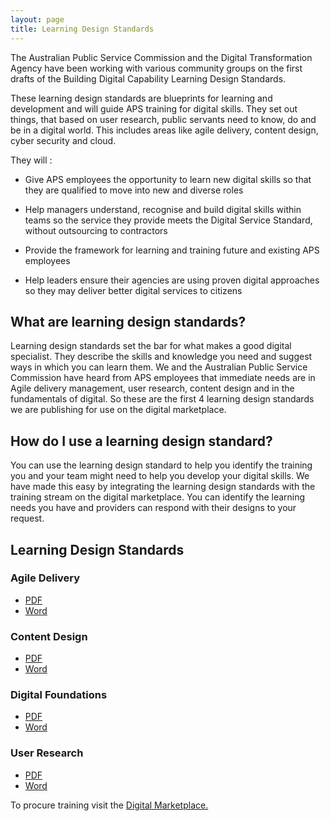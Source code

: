 ```yaml
---
layout: page
title: Learning Design Standards
---
```


The Australian Public Service Commission and the Digital Transformation Agency have been working with various community groups on the first drafts of the Building Digital Capability Learning Design Standards.

These learning design standards are blueprints for learning and development and will guide APS training for digital skills. They set out things, that based on user research, public servants need to know, do and be in a digital world. This includes areas like agile delivery, content design, cyber security and cloud.

They will :

- Give APS employees the opportunity to learn new digital skills so that they are qualified to move into new and diverse roles

- Help managers understand, recognise and build digital skills within teams so the service they provide meets the Digital Service Standard, without outsourcing to contractors

- Provide the framework for learning and training future and existing APS employees

- Help leaders ensure their agencies are using proven digital approaches so they may deliver better digital services to citizens

## What are learning design standards?

Learning design standards set the bar for what makes a good digital specialist. They describe the skills and knowledge you need and suggest ways in which you can learn them. We and the Australian Public Service Commission have heard from APS employees that immediate needs are in Agile delivery management, user research, content design and in the fundamentals of digital. So these are the first 4 learning design standards we are publishing for use on the digital marketplace.

## How do I use a learning design standard?

You can use the learning design standard to help you identify the training you and your team might need to help you develop your digital skills. We have made this easy by integrating the learning design standards with the training stream on the digital marketplace. You can identify the learning needs you have and providers can respond with their designs to your request.

## Learning Design Standards

### Agile Delivery
- [PDF](https://github.com/govau/learning-design-standards/raw/master/agile-delivery/agile-delivery-lds.pdf)
- [Word](https://github.com/govau/learning-design-standards/raw/master/agile-delivery/agile-delivery-lds.docx)

### Content Design
- [PDF](https://github.com/govau/learning-design-standards/raw/master/content-design/content-design-lds.pdf)
- [Word](https://github.com/govau/learning-design-standards/raw/master/content-design/content-design-lds.docx)

### Digital Foundations
- [PDF](https://github.com/govau/learning-design-standards/raw/master/digital-foundations/digital-foundations-lds.pdf)
- [Word](https://github.com/govau/learning-design-standards/raw/master/digital-foundations/digital-foundations-lds.docx)

### User Research
- [PDF](https://github.com/govau/learning-design-standards/raw/master/user-research/user-research-lds.pdf)
- [Word](https://github.com/govau/learning-design-standards/raw/master/user-research/user-research-lds.docx)

To procure training visit the [Digital Marketplace.](https://marketplace.service.gov.au/)
